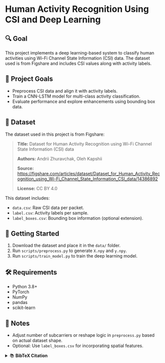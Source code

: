 # Human Activity Recognition Using CSI and Deep Learning

## 🔍 Goal
This project implements a deep learning-based system to classify human activities using Wi-Fi Channel State Information (CSI) data. The dataset used is from Figshare and includes CSI values along with activity labels.

## 🧠 Project Goals
- Preprocess CSI data and align it with activity labels.
- Train a CNN-LSTM model for multi-class activity classification.
- Evaluate performance and explore enhancements using bounding box data.

## 📁 Dataset
The dataset used in this project is from Figshare:​

> **Title:** Dataset for Human Activity Recognition using Wi-Fi Channel State Information (CSI) data
> 
> **Authors:** Andrii Zhuravchak, Oleh Kapshii
> 
> **Source:** https://figshare.com/articles/dataset/Dataset_for_Human_Activity_Recognition_using_Wi-Fi_Channel_State_Information_CSI_data/14386892
> 
> **License:** CC BY 4.0

This dataset includes:
- `data.csv`: Raw CSI data per packet.
- `label.csv`: Activity labels per sample.
- `label_boxes.csv`: Bounding box information (optional extension).

## 🚀 Getting Started
1. Download the dataset and place it in the `data/` folder.
2. Run `scripts/preprocess.py` to generate `X.npy` and `y.npy`.
3. Run `scripts/train_model.py` to train the deep learning model.

## 🛠️ Requirements
- Python 3.8+
- PyTorch
- NumPy
- pandas
- scikit-learn

## 📌 Notes
- Adjust number of subcarriers or reshape logic in `preprocess.py` based on actual dataset shape.
- Optional: Use `label_boxes.csv` for incorporating spatial features.

<details> <summary>📚 <strong>BibTeX Citation</strong></summary>
@dataset{zhuravchak2021csi,
  author       = {Andrii Zhuravchak and Oleh Kapshii},
  title        = {{Dataset for Human Activity Recognition using Wi-Fi Channel State Information (CSI) data}},
  year         = 2021,
  publisher    = {figshare},
  doi          = {10.6084/m9.figshare.14386892},
  url          = {https://figshare.com/articles/dataset/Dataset_for_Human_Activity_Recognition_using_Wi-Fi_Channel_State_Information_CSI_data/14386892}
}
</details>
